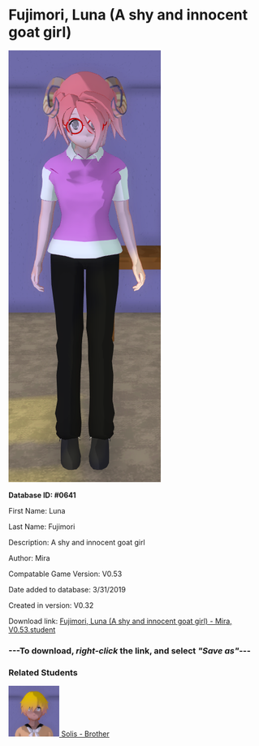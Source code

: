 # Fujimori, Luna (A shy and innocent goat girl)

<img src="../../Files/Images/Fujimori, Luna (A shy and innocent goat girl).png" title="Fujimori, Luna (A shy and innocent goat girl) - Mira, V0.53">

**Database ID: #0641**

First Name: Luna

Last Name: Fujimori

Description: A shy and innocent goat girl

Author: Mira

Compatable Game Version: V0.53

Date added to database: 3/31/2019

Created in version: V0.32

Download link: <a href="https://raw.githubusercontent.com/Arbiter1223/Daigaku-Gurashi-Custom-Students/master/Files/Student%20Files/Fujimori%2C%20Luna%20(A%20shy%20and%20innocent%20goat%20girl)%20-%20Mira%2C%20V0.53.student">Fujimori, Luna (A shy and innocent goat girl) - Mira, V0.53.student</a>

### ---**To download, _right-click_ the link, and select _"Save as"_**---

### Related Students

<a href="Fujimori, Solis (Luna's caring brother).md"><img src="../../Files/Thumbs/Fujimori, Solis (Luna's caring brother).png" height="100" width="100" title="Fujimori, Solis (Luna's caring brother) - Mira, V0.53"></a><a href="Fujimori, Solis (Luna's caring brother).md"> Solis - Brother</a>

